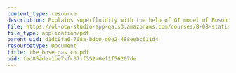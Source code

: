 ```yaml
---
content_type: resource
description: Explains superfluidity with the help of GI model of Boson condensation.
file: https://ol-ocw-studio-app-qa.s3.amazonaws.com/courses/8-08-statistical-physics-ii-spring-2005/fed85ade1be7fc37f3526ef1f56207de_the_bose_gas_co.pdf
file_type: application/pdf
parent_uid: d1dc0fa6-708a-bdc0-d0e2-488eebc611d4
resourcetype: Document
title: the_bose_gas_co.pdf
uid: fed85ade-1be7-fc37-f352-6ef1f56207de
---
```

